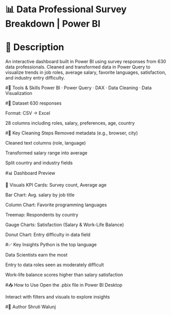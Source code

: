 # 📊 Data Professional Survey Breakdown | Power BI
# 📝 Description
An interactive dashboard built in Power BI using survey responses from 630 data professionals. Cleaned and transformed data in Power Query to visualize trends in job roles, average salary, favorite languages, satisfaction, and industry entry difficulty.

#🔧 Tools & Skills
Power BI · Power Query · DAX · Data Cleaning · Data Visualization

#📁 Dataset
630 responses

Format: CSV → Excel

28 columns including roles, salary, preferences, age, country

#🔄 Key Cleaning Steps
Removed metadata (e.g., browser, city)

Cleaned text columns (role, language)

Transformed salary range into average

Split country and industry fields

#📊 Dashboard Preview

📌 Visuals
KPI Cards: Survey count, Average age

Bar Chart: Avg. salary by job title

Column Chart: Favorite programming languages

Treemap: Respondents by country

Gauge Charts: Satisfaction (Salary & Work-Life Balance)

Donut Chart: Entry difficulty in data field

#✅ Key Insights
Python is the top language

Data Scientists earn the most

Entry to data roles seen as moderately difficult

Work-life balance scores higher than salary satisfaction

#📥 How to Use
Open the .pbix file in Power BI Desktop

Interact with filters and visuals to explore insights

#👤 Author
Shruti Walunj

